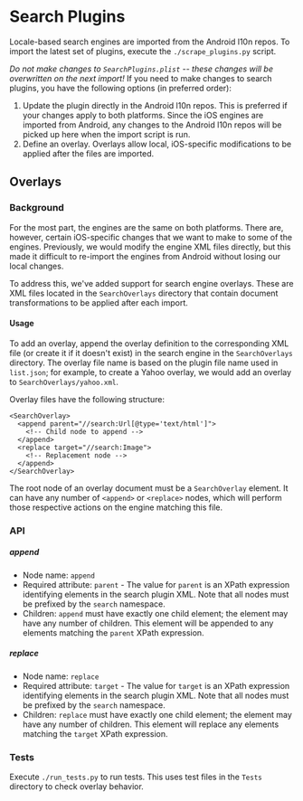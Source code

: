 # Search Plugins

Locale-based search engines are imported from the Android l10n repos. To import the latest set of plugins, execute the `./scrape_plugins.py` script.

*Do not make changes to `SearchPlugins.plist` -- these changes will be overwritten on the next import!* If you need to make changes to search plugins, you have the following options (in preferred order):

1. Update the plugin directly in the Android l10n repos. This is preferred if your changes apply to both platforms. Since the iOS engines are imported from Android, any changes to the Android l10n repos will be picked up here when the import script is run.
2. Define an overlay. Overlays allow local, iOS-specific modifications to be applied after the files are imported.

## Overlays

### Background
For the most part, the engines are the same on both platforms. There are, however, certain iOS-specific changes that we want to make to some of the engines. Previously, we would modify the engine XML files directly, but this made it difficult to re-import the engines from Android without losing our local changes.

To address this, we've added support for search engine overlays. These are XML files located in the `SearchOverlays` directory that contain document transformations to be applied after each import.

#### Usage
To add an overlay, append the overlay definition to the corresponding XML file (or create it if it doesn't exist) in the search engine in the `SearchOverlays` directory. The overlay file name is based on the plugin file name used in `list.json`; for example, to create a Yahoo overlay, we would add an overlay to `SearchOverlays/yahoo.xml`.

Overlay files have the following structure:
```
<SearchOverlay>
  <append parent="//search:Url[@type='text/html']">
    <!-- Child node to append -->
  </append>
  <replace target="//search:Image">
    <!-- Replacement node -->
  </append>
</SearchOverlay>
```

The root node of an overlay document must be a `SearchOverlay` element. It can have any number of `<append>` or `<replace>` nodes, which will perform those respective actions on the engine matching this file.

### API

##### append
* Node name: `append`
* Required attribute: `parent` - The value for `parent` is an XPath expression identifying elements in the search plugin XML. Note that all nodes must be prefixed by the `search` namespace.
* Children: `append` must have exactly one child element; the element may have any number of children. This element will be appended to any elements matching the `parent` XPath expression.

##### replace
* Node name: `replace`
* Required attribute: `target` - The value for `target` is an XPath expression identifying elements in the search plugin XML. Note that all nodes must be prefixed by the `search` namespace.
* Children: `replace` must have exactly one child element; the element may have any number of children. This element will replace any elements matching the `target` XPath expression.

### Tests
Execute `./run_tests.py` to run tests. This uses test files in the `Tests` directory to check overlay behavior.
